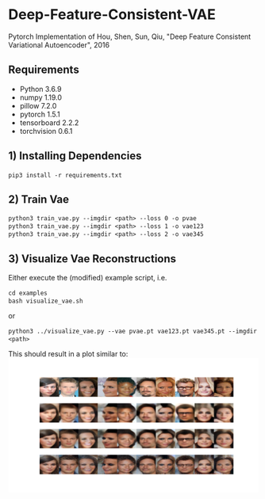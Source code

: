 # Deep-Feature-Consistent-VAE
Pytorch Implementation of Hou, Shen, Sun, Qiu, "Deep Feature Consistent Variational Autoencoder", 2016

## Requirements
* Python 3.6.9
* numpy 1.19.0
* pillow 7.2.0
* pytorch 1.5.1
* tensorboard 2.2.2
* torchvision 0.6.1

## 1) Installing Dependencies
```
pip3 install -r requirements.txt
```

## 2) Train Vae
```
python3 train_vae.py --imgdir <path> --loss 0 -o pvae
python3 train_vae.py --imgdir <path> --loss 1 -o vae123
python3 train_vae.py --imgdir <path> --loss 2 -o vae345
```

## 3) Visualize Vae Reconstructions
Either execute the (modified) example script, i.e.
```
cd examples
bash visualize_vae.sh
```
or
```
python3 ../visualize_vae.py --vae pvae.pt vae123.pt vae345.pt --imgdir <path>
```
This should result in a plot similar to:
![Reconstruction pvae vs. vae123 vs. vae345](plots/reconstruction.png)